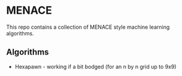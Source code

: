 # MENACE
This repo contains a collection of MENACE style machine learning algorithms.

## Algorithms

 - Hexapawn - working if a bit bodged (for an n by n grid up to 9x9)
 